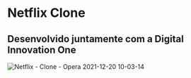 # Netflix Clone
## Desenvolvido juntamente com a Digital Innovation One
![Netflix - Clone - Opera 2021-12-20 10-03-14](https://user-images.githubusercontent.com/78504910/146771831-ea5618f3-f732-48fe-a93b-c865fbcd1bc3.gif)
